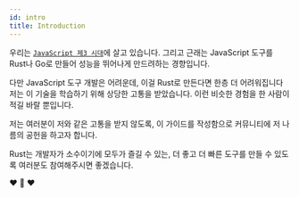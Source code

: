 ```yaml
---
id: intro
title: Introduction
---
```


우리는 [`JavaScript 제3 시대`](https://www.swyx.io/js-third-age/)에 살고 있습니다. 그리고 근래는 JavaScript 도구를 Rust나 Go로 만들어 성능을 뛰어나게 만드려하는 경향입니다.

다만 JavaScript 도구 개발은 어려운데, 이걸 Rust로 만든다면 한층 더 어려워집니다
저는 이 기술을 학습하기 위해 상당한 고통을 받았습니다. 이런 비슷한 경험을 한 사람이 적길 바랄 뿐입니다.

저는 여러분이 저와 같은 고통을 받지 않도록, 이 가이드를 작성함으로 커뮤니티에 저 나름의 공헌을 하고자 합니다.

Rust는 개발자가 소수이기에 모두가 즐길 수 있는, 더 좋고 더 빠른 도구를 만들 수 있도록 여러분도 참여해주시면 좋겠습니다.

❤️ 🦀 ❤️
